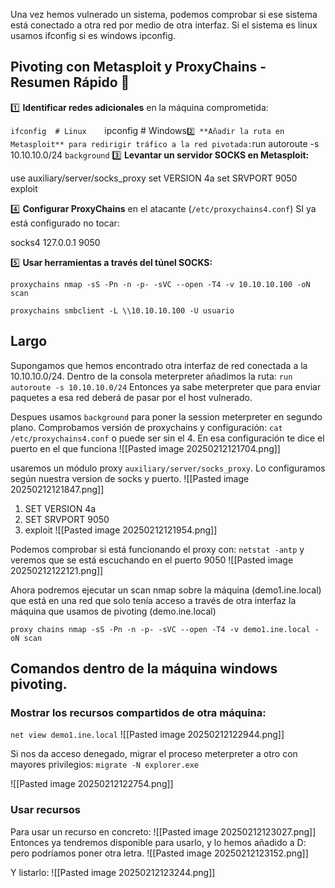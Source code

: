 Una vez hemos vulnerado un sistema, podemos comprobar si ese sistema está conectado a otra red por medio de otra interfaz.
Si el sistema es linux usamos ifconfig si es windows ipconfig.
## **Pivoting con Metasploit y ProxyChains - Resumen Rápido** 🚀

1️⃣ **Identificar redes adicionales** en la máquina comprometida:

`ifconfig  # Linux   
`ipconfig  # Windows`
2️⃣ **Añadir la ruta en Metasploit** para redirigir tráfico a la red pivotada:
`run autoroute -s 10.10.10.0/24
`background`
3️⃣ **Levantar un servidor SOCKS en Metasploit:**

use auxiliary/server/socks_proxy
set VERSION 4a
set SRVPORT 9050
exploit

4️⃣ **Configurar ProxyChains** en el atacante (`/etc/proxychains4.conf`) SI ya está configurado no tocar:

socks4  127.0.0.1 9050

5️⃣ **Usar herramientas a través del túnel SOCKS:**

`proxychains nmap -sS -Pn -n -p- -sVC --open -T4 -v 10.10.10.100 -oN scan`

`proxychains smbclient -L \\10.10.10.100 -U usuario`


## Largo

Supongamos que hemos encontrado otra interfaz de red conectada a la 10.10.10.0/24.
Dentro de la consola meterpreter añadimos la ruta:
`run autoroute -s 10.10.10.0/24`
Entonces ya sabe meterpreter que para enviar paquetes a esa red deberá de pasar por el host vulnerado.

Despues usamos `background` para poner la session meterpreter en segundo plano.
Comprobamos versión de proxychains y configuración:
`cat /etc/proxychains4.conf`
o puede ser sin el 4. En esa configuración te dice el puerto en el que funciona ![[Pasted image 20250212121704.png]]


usaremos un módulo proxy `auxiliary/server/socks_proxy`. Lo configuramos según nuestra version de socks y puerto.
![[Pasted image 20250212121847.png]]


1. SET VERSION 4a
2. SET SRVPORT 9050
3. exploit
![[Pasted image 20250212121954.png]]

Podemos comprobar si está funcionando el proxy con:
`netstat -antp` y veremos que se está escuchando en el puerto 9050
![[Pasted image 20250212122121.png]]

Ahora podremos ejecutar un scan nmap sobre la máquina (demo1.ine.local) que está en una red que solo tenía acceso a través de otra interfaz la máquina que usamos de pivoting (demo.ine.local)

`proxy chains nmap -sS -Pn -n -p- -sVC --open -T4 -v demo1.ine.local -oN scan`

## Comandos dentro de la máquina windows pivoting.

### Mostrar los recursos compartidos de otra máquina:
`net view demo1.ine.local`
![[Pasted image 20250212122944.png]]


Si nos da acceso denegado, migrar el proceso meterpreter a otro con mayores privilegios:
`migrate -N explorer.exe`

![[Pasted image 20250212122754.png]]


### Usar recursos
Para usar un recurso en concreto:
![[Pasted image 20250212123027.png]]
Entonces ya tendremos disponible para usarlo, y lo hemos añadido a D: pero podríamos poner otra letra.
![[Pasted image 20250212123152.png]]

Y listarlo:
![[Pasted image 20250212123244.png]]
